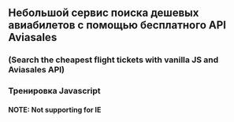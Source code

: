 ## Небольшой сервис поиска дешевых авиабилетов с помощью бесплатного API Aviasales

### (Search the cheapest flight tickets with vanilla JS and Aviasales API)

### Тренировка Javascript

#### NOTE: Not supporting for IE
